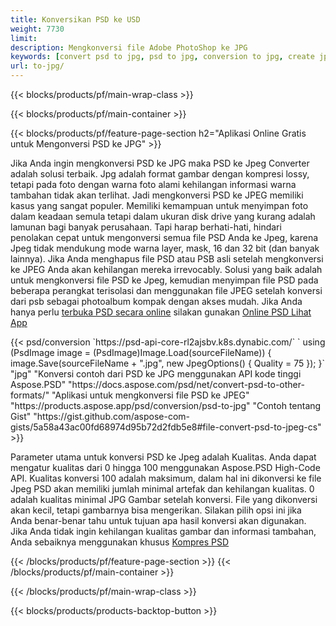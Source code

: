 ```yaml
---
title: Konversikan PSD ke USD
weight: 7730
limit: 
description: Mengkonversi file Adobe PhotoShop ke JPG
keywords: [convert psd to jpg, psd to jpg, conversion to jpg, create jpg from psd, print psd as jpg]
url: to-jpg/
---
```


{{< blocks/products/pf/main-wrap-class >}}

{{< blocks/products/pf/main-container >}}

{{< blocks/products/pf/feature-page-section h2="Aplikasi Online Gratis untuk Mengonversi PSD ke JPG" >}}
<p>Jika Anda ingin mengkonversi PSD ke JPG maka PSD ke Jpeg Converter adalah solusi terbaik. Jpg adalah format gambar dengan kompresi lossy, tetapi pada foto dengan warna foto alami kehilangan informasi warna tambahan tidak akan terlihat. Jadi mengkonversi PSD ke JPEG memiliki kasus yang sangat populer. Memiliki kemampuan untuk menyimpan foto dalam keadaan semula tetapi dalam ukuran disk drive yang kurang adalah lamunan bagi banyak perusahaan. Tapi harap berhati-hati, hindari penolakan cepat untuk mengonversi semua file PSD Anda ke Jpeg, karena Jpeg tidak mendukung mode warna layer, mask, 16 dan 32 bit (dan banyak lainnya). Jika Anda menghapus file PSD atau PSB asli setelah mengkonversi ke JPEG Anda akan kehilangan mereka irrevocably. Solusi yang baik adalah untuk mengkonversi file PSD ke Jpeg, kemudian menyimpan file PSD pada beberapa perangkat terisolasi dan menggunakan file JPEG setelah konversi dari psb sebagai photoalbum kompak dengan akses mudah. Jika Anda hanya perlu <a href="/psd/view">terbuka PSD secara online</a> silakan gunakan <a href="/psd/view">Online PSD Lihat App</a></p>
{{< psd/conversion `https://psd-api-core-rl2ajsbv.k8s.dynabic.com/` 
`    using (PsdImage image = (PsdImage)Image.Load(sourceFileName))
    {
        image.Save(sourceFileName + ".jpg",  new JpegOptions() { Quality = 75 });
    }` 
		"jpg" 
"Konversi contoh dari PSD ke JPG menggunakan API kode tinggi Aspose.PSD"  "https://docs.aspose.com/psd/net/convert-psd-to-other-formats/" 
"Aplikasi untuk mengkonversi file PSD ke JPEG" "https://products.aspose.app/psd/conversion/psd-to-jpg" 
"Contoh tentang Gist" "https://gist.github.com/aspose-com-gists/5a58a43ac00fd68974d95b72d2fdb5e8#file-convert-psd-to-jpeg-cs" >}}
<p>Parameter utama untuk konversi PSD ke Jpeg adalah Kualitas. Anda dapat mengatur kualitas dari 0 hingga 100 menggunakan Aspose.PSD High-Code API. Kualitas konversi 100 adalah maksimum, dalam hal ini dikonversi ke file Jpeg PSD akan memiliki jumlah minimal artefak dan kehilangan kualitas. 0 adalah kualitas minimal JPG Gambar setelah konversi. File yang dikonversi akan kecil, tetapi gambarnya bisa mengerikan. Silakan pilih opsi ini jika Anda benar-benar tahu untuk tujuan apa hasil konversi akan digunakan. Jika Anda tidak ingin kehilangan kualitas gambar dan informasi tambahan, Anda sebaiknya menggunakan khusus <a href="/psd/reduce-size">Kompres PSD</a></p>
{{< /blocks/products/pf/feature-page-section >}}
{{< /blocks/products/pf/main-container >}}


{{< /blocks/products/pf/main-wrap-class >}}

{{< blocks/products/products-backtop-button >}}
